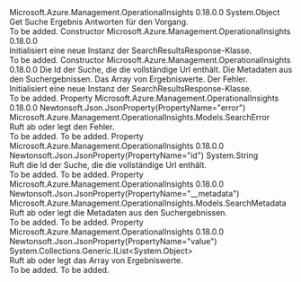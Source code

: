 <Type Name="SearchResultsResponse" FullName="Microsoft.Azure.Management.OperationalInsights.Models.SearchResultsResponse">
  <TypeSignature Language="C#" Value="public class SearchResultsResponse" />
  <TypeSignature Language="ILAsm" Value=".class public auto ansi beforefieldinit SearchResultsResponse extends System.Object" />
  <TypeSignature Language="DocId" Value="T:Microsoft.Azure.Management.OperationalInsights.Models.SearchResultsResponse" />
  <TypeSignature Language="VB.NET" Value="Public Class SearchResultsResponse" />
  <TypeSignature Language="F#" Value="type SearchResultsResponse = class" />
  <AssemblyInfo>
    <AssemblyName>Microsoft.Azure.Management.OperationalInsights</AssemblyName>
    <AssemblyVersion>0.18.0.0</AssemblyVersion>
  </AssemblyInfo>
  <Base>
    <BaseTypeName>System.Object</BaseTypeName>
  </Base>
  <Interfaces />
  <Docs>
    <summary>
            Get Suche Ergebnis Antworten für den Vorgang.
            </summary>
    <remarks>To be added.</remarks>
  </Docs>
  <Members>
    <Member MemberName=".ctor">
      <MemberSignature Language="C#" Value="public SearchResultsResponse ();" />
      <MemberSignature Language="ILAsm" Value=".method public hidebysig specialname rtspecialname instance void .ctor() cil managed" />
      <MemberSignature Language="DocId" Value="M:Microsoft.Azure.Management.OperationalInsights.Models.SearchResultsResponse.#ctor" />
      <MemberSignature Language="VB.NET" Value="Public Sub New ()" />
      <MemberType>Constructor</MemberType>
      <AssemblyInfo>
        <AssemblyName>Microsoft.Azure.Management.OperationalInsights</AssemblyName>
        <AssemblyVersion>0.18.0.0</AssemblyVersion>
      </AssemblyInfo>
      <Parameters />
      <Docs>
        <summary>
            Initialisiert eine neue Instanz der SearchResultsResponse-Klasse.
            </summary>
        <remarks>To be added.</remarks>
      </Docs>
    </Member>
    <Member MemberName=".ctor">
      <MemberSignature Language="C#" Value="public SearchResultsResponse (string id = null, Microsoft.Azure.Management.OperationalInsights.Models.SearchMetadata metadata = null, System.Collections.Generic.IList&lt;object&gt; value = null, Microsoft.Azure.Management.OperationalInsights.Models.SearchError error = null);" />
      <MemberSignature Language="ILAsm" Value=".method public hidebysig specialname rtspecialname instance void .ctor(string id, class Microsoft.Azure.Management.OperationalInsights.Models.SearchMetadata metadata, class System.Collections.Generic.IList`1&lt;object&gt; value, class Microsoft.Azure.Management.OperationalInsights.Models.SearchError error) cil managed" />
      <MemberSignature Language="DocId" Value="M:Microsoft.Azure.Management.OperationalInsights.Models.SearchResultsResponse.#ctor(System.String,Microsoft.Azure.Management.OperationalInsights.Models.SearchMetadata,System.Collections.Generic.IList{System.Object},Microsoft.Azure.Management.OperationalInsights.Models.SearchError)" />
      <MemberSignature Language="VB.NET" Value="Public Sub New (Optional id As String = null, Optional metadata As SearchMetadata = null, Optional value As IList(Of Object) = null, Optional error As SearchError = null)" />
      <MemberSignature Language="F#" Value="new Microsoft.Azure.Management.OperationalInsights.Models.SearchResultsResponse : string * Microsoft.Azure.Management.OperationalInsights.Models.SearchMetadata * System.Collections.Generic.IList&lt;obj&gt; * Microsoft.Azure.Management.OperationalInsights.Models.SearchError -&gt; Microsoft.Azure.Management.OperationalInsights.Models.SearchResultsResponse" Usage="new Microsoft.Azure.Management.OperationalInsights.Models.SearchResultsResponse (id, metadata, value, error)" />
      <MemberType>Constructor</MemberType>
      <AssemblyInfo>
        <AssemblyName>Microsoft.Azure.Management.OperationalInsights</AssemblyName>
        <AssemblyVersion>0.18.0.0</AssemblyVersion>
      </AssemblyInfo>
      <Parameters>
        <Parameter Name="id" Type="System.String" />
        <Parameter Name="metadata" Type="Microsoft.Azure.Management.OperationalInsights.Models.SearchMetadata" />
        <Parameter Name="value" Type="System.Collections.Generic.IList&lt;System.Object&gt;" />
        <Parameter Name="error" Type="Microsoft.Azure.Management.OperationalInsights.Models.SearchError" />
      </Parameters>
      <Docs>
        <param name="id">Die Id der Suche, die die vollständige Url enthält.</param>
        <param name="metadata">Die Metadaten aus den Suchergebnissen.</param>
        <param name="value">Das Array von Ergebniswerte.</param>
        <param name="error">Der Fehler.</param>
        <summary>
            Initialisiert eine neue Instanz der SearchResultsResponse-Klasse.
            </summary>
        <remarks>To be added.</remarks>
      </Docs>
    </Member>
    <Member MemberName="Error">
      <MemberSignature Language="C#" Value="public Microsoft.Azure.Management.OperationalInsights.Models.SearchError Error { get; set; }" />
      <MemberSignature Language="ILAsm" Value=".property instance class Microsoft.Azure.Management.OperationalInsights.Models.SearchError Error" />
      <MemberSignature Language="DocId" Value="P:Microsoft.Azure.Management.OperationalInsights.Models.SearchResultsResponse.Error" />
      <MemberSignature Language="VB.NET" Value="Public Property Error As SearchError" />
      <MemberSignature Language="F#" Value="member this.Error : Microsoft.Azure.Management.OperationalInsights.Models.SearchError with get, set" Usage="Microsoft.Azure.Management.OperationalInsights.Models.SearchResultsResponse.Error" />
      <MemberType>Property</MemberType>
      <AssemblyInfo>
        <AssemblyName>Microsoft.Azure.Management.OperationalInsights</AssemblyName>
        <AssemblyVersion>0.18.0.0</AssemblyVersion>
      </AssemblyInfo>
      <Attributes>
        <Attribute>
          <AttributeName>Newtonsoft.Json.JsonProperty(PropertyName="error")</AttributeName>
        </Attribute>
      </Attributes>
      <ReturnValue>
        <ReturnType>Microsoft.Azure.Management.OperationalInsights.Models.SearchError</ReturnType>
      </ReturnValue>
      <Docs>
        <summary>
            Ruft ab oder legt den Fehler.
            </summary>
        <value>To be added.</value>
        <remarks>To be added.</remarks>
      </Docs>
    </Member>
    <Member MemberName="Id">
      <MemberSignature Language="C#" Value="public string Id { get; }" />
      <MemberSignature Language="ILAsm" Value=".property instance string Id" />
      <MemberSignature Language="DocId" Value="P:Microsoft.Azure.Management.OperationalInsights.Models.SearchResultsResponse.Id" />
      <MemberSignature Language="VB.NET" Value="Public ReadOnly Property Id As String" />
      <MemberSignature Language="F#" Value="member this.Id : string" Usage="Microsoft.Azure.Management.OperationalInsights.Models.SearchResultsResponse.Id" />
      <MemberType>Property</MemberType>
      <AssemblyInfo>
        <AssemblyName>Microsoft.Azure.Management.OperationalInsights</AssemblyName>
        <AssemblyVersion>0.18.0.0</AssemblyVersion>
      </AssemblyInfo>
      <Attributes>
        <Attribute>
          <AttributeName>Newtonsoft.Json.JsonProperty(PropertyName="id")</AttributeName>
        </Attribute>
      </Attributes>
      <ReturnValue>
        <ReturnType>System.String</ReturnType>
      </ReturnValue>
      <Docs>
        <summary>
            Ruft die Id der Suche, die die vollständige Url enthält.
            </summary>
        <value>To be added.</value>
        <remarks>To be added.</remarks>
      </Docs>
    </Member>
    <Member MemberName="Metadata">
      <MemberSignature Language="C#" Value="public Microsoft.Azure.Management.OperationalInsights.Models.SearchMetadata Metadata { get; set; }" />
      <MemberSignature Language="ILAsm" Value=".property instance class Microsoft.Azure.Management.OperationalInsights.Models.SearchMetadata Metadata" />
      <MemberSignature Language="DocId" Value="P:Microsoft.Azure.Management.OperationalInsights.Models.SearchResultsResponse.Metadata" />
      <MemberSignature Language="VB.NET" Value="Public Property Metadata As SearchMetadata" />
      <MemberSignature Language="F#" Value="member this.Metadata : Microsoft.Azure.Management.OperationalInsights.Models.SearchMetadata with get, set" Usage="Microsoft.Azure.Management.OperationalInsights.Models.SearchResultsResponse.Metadata" />
      <MemberType>Property</MemberType>
      <AssemblyInfo>
        <AssemblyName>Microsoft.Azure.Management.OperationalInsights</AssemblyName>
        <AssemblyVersion>0.18.0.0</AssemblyVersion>
      </AssemblyInfo>
      <Attributes>
        <Attribute>
          <AttributeName>Newtonsoft.Json.JsonProperty(PropertyName="__metadata")</AttributeName>
        </Attribute>
      </Attributes>
      <ReturnValue>
        <ReturnType>Microsoft.Azure.Management.OperationalInsights.Models.SearchMetadata</ReturnType>
      </ReturnValue>
      <Docs>
        <summary>
            Ruft ab oder legt die Metadaten aus den Suchergebnissen.
            </summary>
        <value>To be added.</value>
        <remarks>To be added.</remarks>
      </Docs>
    </Member>
    <Member MemberName="Value">
      <MemberSignature Language="C#" Value="public System.Collections.Generic.IList&lt;object&gt; Value { get; set; }" />
      <MemberSignature Language="ILAsm" Value=".property instance class System.Collections.Generic.IList`1&lt;object&gt; Value" />
      <MemberSignature Language="DocId" Value="P:Microsoft.Azure.Management.OperationalInsights.Models.SearchResultsResponse.Value" />
      <MemberSignature Language="VB.NET" Value="Public Property Value As IList(Of Object)" />
      <MemberSignature Language="F#" Value="member this.Value : System.Collections.Generic.IList&lt;obj&gt; with get, set" Usage="Microsoft.Azure.Management.OperationalInsights.Models.SearchResultsResponse.Value" />
      <MemberType>Property</MemberType>
      <AssemblyInfo>
        <AssemblyName>Microsoft.Azure.Management.OperationalInsights</AssemblyName>
        <AssemblyVersion>0.18.0.0</AssemblyVersion>
      </AssemblyInfo>
      <Attributes>
        <Attribute>
          <AttributeName>Newtonsoft.Json.JsonProperty(PropertyName="value")</AttributeName>
        </Attribute>
      </Attributes>
      <ReturnValue>
        <ReturnType>System.Collections.Generic.IList&lt;System.Object&gt;</ReturnType>
      </ReturnValue>
      <Docs>
        <summary>
            Ruft ab oder legt das Array von Ergebniswerte.
            </summary>
        <value>To be added.</value>
        <remarks>To be added.</remarks>
      </Docs>
    </Member>
  </Members>
</Type>